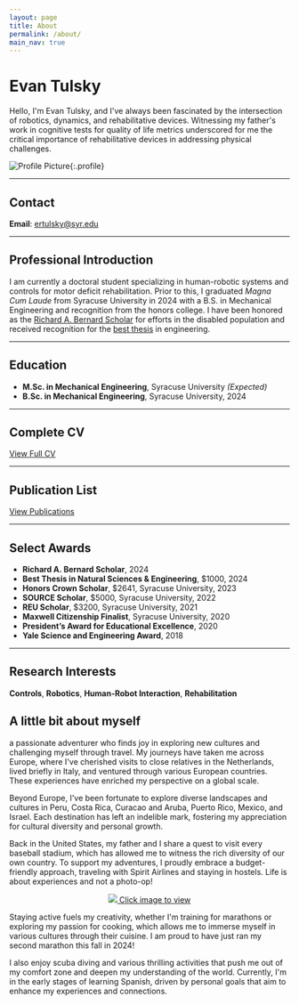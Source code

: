 ```yaml
---
layout: page
title: About
permalink: /about/
main_nav: true
---
```


# Evan Tulsky

Hello, I'm Evan Tulsky, and I've always been fascinated by the intersection of robotics, dynamics, and rehabilitative devices. Witnessing my father's work in cognitive tests for quality of life metrics underscored for me the critical importance of rehabilitative devices in addressing physical challenges.

![Profile Picture](/assets/headshot.jpg){:.profile}

---

## Contact
**Email**: ertulsky@syr.edu

---

## Professional Introduction

I am currently a doctoral student specializing in human-robotic systems and controls for motor deficit rehabilitation. Prior to this, I graduated *Magna Cum Laude* from Syracuse University in 2024 with a B.S. in Mechanical Engineering and recognition from the honors college. I have been honored as the [Richard A. Bernard Scholar](/awards/2024/05/25/richardbernardaward) for efforts in the disabled population and received recognition for the [best thesis](/papers/awards/2024/05/20/thesis) in engineering.

---

## Education

- **M.Sc. in Mechanical Engineering**, Syracuse University *(Expected)*
- **B.Sc. in Mechanical Engineering**, Syracuse University, 2024

---

## Complete CV

[View Full CV](/CV.md)

---

## Publication List

[View Publications](/Publications.md)

---

## Select Awards

- **Richard A. Bernard Scholar**, 2024  
- **Best Thesis in Natural Sciences & Engineering**, $1000, 2024  
- **Honors Crown Scholar**, $2641, Syracuse University, 2023  
- **SOURCE Scholar**, $5000, Syracuse University, 2022  
- **REU Scholar**, $3200, Syracuse University, 2021  
- **Maxwell Citizenship Finalist**, Syracuse University, 2020  
- **President’s Award for Educational Excellence**, 2020  
- **Yale Science and Engineering Award**, 2018  

---

## Research Interests

**Controls**, **Robotics**, **Human-Robot Interaction**, **Rehabilitation**

## A little bit about myself

a passionate adventurer who finds joy in exploring new cultures and challenging myself through travel. My journeys have taken me across Europe, where I've cherished visits to close relatives in the Netherlands, lived briefly in Italy, and ventured through various European countries. These experiences have enriched my perspective on a global scale.

Beyond Europe, I've been fortunate to explore diverse landscapes and cultures in Peru, Costa Rica, Curacao and Aruba, Puerto Rico, Mexico, and Israel. Each destination has left an indelible mark, fostering my appreciation for cultural diversity and personal growth.

Back in the United States, my father and I share a quest to visit every baseball stadium, which has allowed me to witness the rich diversity of our own country. To support my adventures, I proudly embrace a budget-friendly approach, traveling with Spirit Airlines and staying in hostels. Life is about experiences and not a photo-op!

<p align="center">
<a href="/assets/peru.jpg" data-lightbox="about" data-title="Click for next image"> <img src="/assets/peru.jpg"> Click image to view </a>
<a href="/assets/scuba.jpg" data-lightbox="about" data-title="Click for next image"> </a>
<a href="/assets/IMG_3019 (2).JPG" data-lightbox="about" data-title="Click for next image"> </a>
<a href="/assets/IMG_2845.jpg" data-lightbox="about" data-title="Click for next image"> </a>
</p>

Staying active fuels my creativity, whether I'm training for marathons or exploring my passion for cooking, which allows me to immerse myself in various cultures through their cuisine. I am proud to have just ran my second marathon this fall in 2024!

I also enjoy scuba diving and various thrilling activities that push me out of my comfort zone and deepen my understanding of the world. Currently, I'm in the early stages of learning Spanish, driven by personal goals that aim to enhance my experiences and connections.

[centrarium]: https://github.com/bencentra/centrarium
[bencentra]: http://bencentra.com
[jekyll]: https://github.com/jekyll/jekyll

